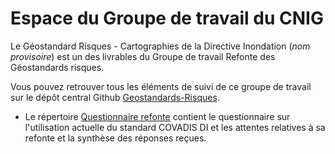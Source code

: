 # Espace du Groupe de travail du CNIG

Le Géostandard Risques - Cartographies de la Directive Inondation (_nom provisoire_) est un des livrables du Groupe de travail Refonte des Géostandards risques.

Vous pouvez retrouver tous les éléments de suivi de ce groupe de travail sur le dépôt central Github [Geostandards-Risques](https://github.com/cnigfr/Geostandards-Risques/tree/main/suivi).

- Le répertoire [Questionnaire refonte](./Questionnaire%20refonte/) contient le questionnaire sur l'utilisation actuelle du standard COVADIS DI et les attentes relatives à sa refonte et la synthèse des réponses reçues.

